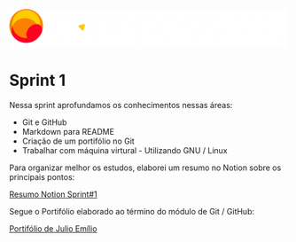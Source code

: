 ![Compass.Uol](./images/CompassUOL_Negativo_logo2.png)

# Sprint 1

Nessa sprint aprofundamos os conhecimentos nessas áreas:

* Git e GitHub
* Markdown para README
* Criação de um portifólio no Git
* Trabalhar com máquina virtural - Utilizando GNU / Linux

Para organizar melhor os estudos, elaborei um resumo no Notion sobre os principais pontos:

[Resumo Notion Sprint#1](https://spice-millennium-6c2.notion.site/Est-gio-Compass-UOL-f45dc30b12c94b4db14fc58a8125bda6)

Segue o Portifólio elaborado ao término do módulo de Git / GitHub:

[Portifólio de Julio Emílio](https://julioecl.github.io/)